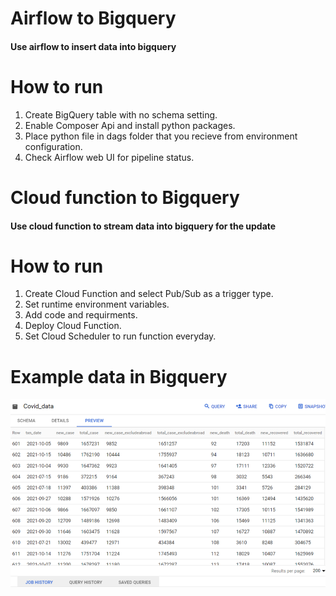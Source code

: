 # Airflow to Bigquery

#### Use airflow to insert data into bigquery

# How to run

1. Create BigQuery table with no schema setting.
2. Enable Composer Api and install python packages.
3. Place python file in dags folder that you recieve from environment configuration.
4. Check Airflow web UI for pipeline status.

# Cloud function to Bigquery

#### Use cloud function to stream data into bigquery for the update

# How to run

1. Create Cloud Function and select Pub/Sub as a trigger type.
2. Set runtime environment variables.
3. Add code and requirments.
4. Deploy Cloud Function.
5. Set Cloud Scheduler to run function everyday.

# Example data in Bigquery
![console](img/Example_data.png?raw=true)